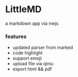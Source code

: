# LittleMD
a markdown app via nwjs

### features

- updated parser from marked
- code highlight
- support emoji
- upload file via qiniu
- export html && pdf
